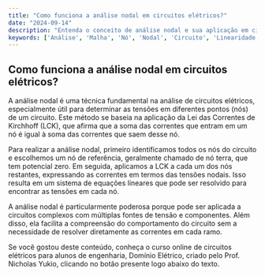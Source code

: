 ```yaml
---
title: "Como funciona a análise nodal em circuitos elétricos?"
date: "2024-09-14"
description: "Entenda o conceito de análise nodal e sua aplicação em circuitos elétricos."
keywords: ['Análise', 'Malha', 'Nó', 'Nodal', 'Circuito', 'Linearidade', 'Básica']
---
```


## Como funciona a análise nodal em circuitos elétricos?

A análise nodal é uma técnica fundamental na análise de circuitos elétricos, especialmente útil para determinar as tensões em diferentes pontos (nós) de um circuito. Este método se baseia na aplicação da Lei das Correntes de Kirchhoff (LCK), que afirma que a soma das correntes que entram em um nó é igual à soma das correntes que saem desse nó.

Para realizar a análise nodal, primeiro identificamos todos os nós do circuito e escolhemos um nó de referência, geralmente chamado de nó terra, que tem potencial zero. Em seguida, aplicamos a LCK a cada um dos nós restantes, expressando as correntes em termos das tensões nodais. Isso resulta em um sistema de equações lineares que pode ser resolvido para encontrar as tensões em cada nó.

A análise nodal é particularmente poderosa porque pode ser aplicada a circuitos complexos com múltiplas fontes de tensão e componentes. Além disso, ela facilita a compreensão do comportamento do circuito sem a necessidade de resolver diretamente as correntes em cada ramo.

Se você gostou deste conteúdo, conheça o curso online de circuitos elétricos para alunos de engenharia, Domínio Elétrico, criado pelo Prof. Nicholas Yukio, clicando no botão presente logo abaixo do texto.